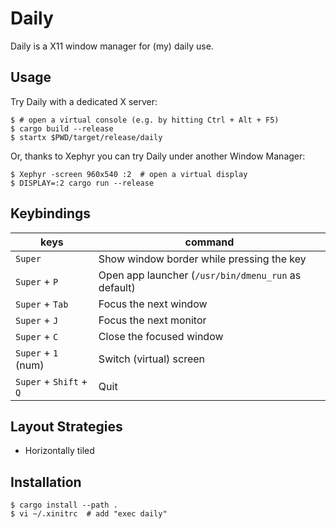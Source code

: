 # Daily

Daily is a X11 window manager for (my) daily use.

## Usage

Try Daily with a dedicated X server:
```
$ # open a virtual console (e.g. by hitting Ctrl + Alt + F5)
$ cargo build --release
$ startx $PWD/target/release/daily
```

Or, thanks to Xephyr you can try Daily under another Window Manager: 
```
$ Xephyr -screen 960x540 :2  # open a virtual display
$ DISPLAY=:2 cargo run --release
```

## Keybindings

|keys|command|
|---------------|-------|
|`Super`        |Show window border while pressing the key|
|`Super` + `P`  |Open app launcher (`/usr/bin/dmenu_run` as default)|
|`Super` + `Tab`|Focus the next window|
|`Super` + `J`  |Focus the next monitor|
|`Super` + `C`  |Close the focused window|
|`Super` + `1` (num) |Switch (virtual) screen|
|`Super` + `Shift` + `Q`  |Quit|

## Layout Strategies

- Horizontally tiled

## Installation

```
$ cargo install --path .
$ vi ~/.xinitrc  # add "exec daily"
```

